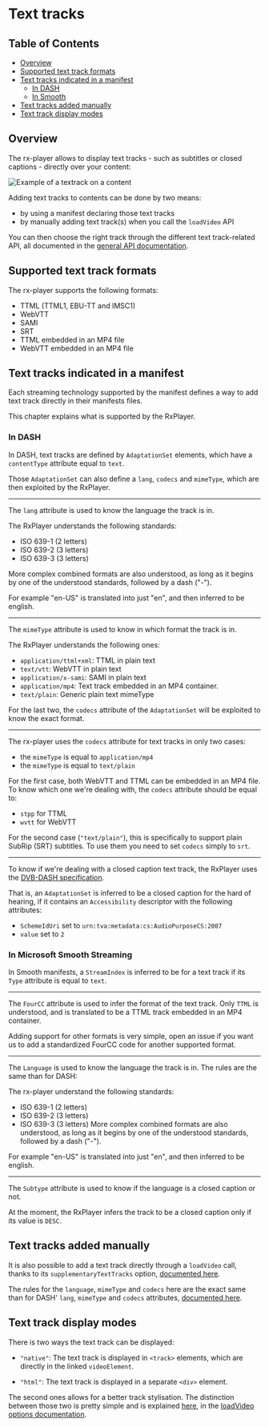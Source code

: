 # Text tracks ##################################################################


## Table of Contents ###########################################################

  - [Overview](#overview)
  - [Supported text track formats](#supported)
  - [Text tracks indicated in a manifest](#manifest)
    - [In DASH](#manifest-dash)
    - [In Smooth](#manifest-smooth)
  - [Text tracks added manually](#manual)
  - [Text track display modes](#modes)



<a name="overview"></a>
## Overview ####################################################################

The rx-player allows to display text tracks - such as subtitles or closed
captions - directly over your content:

![Example of a textrack on a
content](./assets/text_track_example.png "Example of a textrack")

Adding text tracks to contents can be done by two means:
  - by using a manifest declaring those text tracks
  - by manually adding text track(s) when you call the ``loadVideo`` API

You can then choose the right track through the different text track-related
API, all documented in the [general API documentation](./index.md).



<a name="supported"></a>
## Supported text track formats ################################################

The rx-player supports the following formats:
  - TTML (TTML1, EBU-TT and IMSC1)
  - WebVTT
  - SAMI
  - SRT
  - TTML embedded in an MP4 file
  - WebVTT embedded in an MP4 file



<a name="manifest"></a>
## Text tracks indicated in a manifest #########################################

Each streaming technology supported by the manifest defines a way to add text
track directly in their manifests files.

This chapter explains what is supported by the RxPlayer.


<a name="manifest-dash"></a>
### In DASH ####################################################################

In DASH, text tracks are defined by ``AdaptationSet`` elements, which have a
``contentType`` attribute equal to ``text``.

Those ``AdaptationSet`` can also define a ``lang``, ``codecs`` and ``mimeType``,
which are then exploited by the RxPlayer.

----

The ``lang`` attribute is used to know the language the track is in.

The RxPlayer understands the following standards:
  - ISO 639-1 (2 letters)
  - ISO 639-2 (3 letters)
  - ISO 639-3 (3 letters)

More complex combined formats are also understood, as long as it begins by one
of the understood standards, followed by a dash ("-").

For example "en-US" is translated into just "en", and then inferred to be
english.

----

The ``mimeType`` attribute is used to know in which format the track is in.

The RxPlayer understands the following ones:
  - ``application/ttml+xml``: TTML in plain text
  - ``text/vtt``: WebVTT in plain text
  - ``application/x-sami``: SAMI in plain text
  - ``application/mp4``: Text track embedded in an MP4 container.
  - ``text/plain``: Generic plain text mimeType

For the last two, the ``codecs`` attribute of the ``AdaptationSet`` will be
exploited to know the exact format.

----

The rx-player uses the ``codecs`` attribute for text tracks in only two cases:
  - the ``mimeType`` is equal to ``application/mp4``
  - the ``mimeType`` is equal to ``text/plain``

For the first case, both WebVTT and TTML can be embedded in an MP4 file. To know
which one we're dealing with, the ``codecs`` attribute should be equal to:
  - ``stpp`` for TTML
  - ``wvtt`` for WebVTT

For the second case (``"text/plain"``), this is specifically to support plain
SubRip (SRT) subtitles. To use them you need to set ``codecs`` simply to
``srt``.

----

To know if we're dealing with a closed caption text track, the RxPlayer uses the
[DVB-DASH specification](https://www.dvb.org/resources/public/standards/a168_dvb-dash.pdf).

That is, an ``AdaptationSet`` is inferred to be a closed caption for the hard of
hearing, if it contains an ``Accessibility`` descriptor with the following
attributes:
  - ``SchemeIdUri`` set to ``urn:tva:metadata:cs:AudioPurposeCS:2007``
  - ``value`` set to ``2``


<a name="manifest-smooth"></a>
### In Microsoft Smooth Streaming ##############################################

In Smooth manifests, a ``StreamIndex`` is inferred to be for a text track if its
``Type`` attribute is equal to ``text``.

----

The ``FourCC`` attribute is used to infer the format of the text track. Only
``TTML`` is understood, and is translated to be a TTML track embedded in an MP4
container.

Adding support for other formats is very simple, open an issue if you want us to
add a standardized FourCC code for another supported format.

----

The ``Language`` is used to know the language the track is in. The rules are the
same than for DASH:

The rx-player understand the following standards:
  - ISO 639-1 (2 letters)
  - ISO 639-2 (3 letters)
  - ISO 639-3 (3 letters)
More complex combined formats are also understood, as long as it begins by one
of the understood standards, followed by a dash ("-").

For example "en-US" is translated into just "en", and then inferred to be
english.

----

The ``Subtype`` attribute is used to know if the language is a closed caption or
not.

At the moment, the RxPlayer infers the track to be a closed caption only if its
value is ``DESC``.



<a name="manual"></a>
## Text tracks added manually ##################################################

It is also possible to add a text track directly through a ``loadVideo`` call,
thanks to its ``supplementaryTextTracks`` option, [documented
here](./loadVideo_options.md#prop-supplementaryTextTracks).

The rules for the ``language``, ``mimeType`` and ``codecs`` here are the exact
same than for DASH' ``lang``, ``mimeType`` and ``codecs`` attributes,
[documented here](#manifest-dash).



<a name="modes"></a>
## Text track display modes ####################################################

There is two ways the text track can be displayed:

  - ``"native"``: The text track is displayed in ``<track>`` elements, which are
    directly in the linked ``videoElement``.

  - ``"html"``: The text track is displayed in a separate ``<div>`` element.

The second ones allows for a better track stylisation. The distinction between
those two is pretty simple and is explained
[here](./loadVideo_options.md#prop-textTrackMode), in the [loadVideo options
documentation](./loadVideo_options.md).
